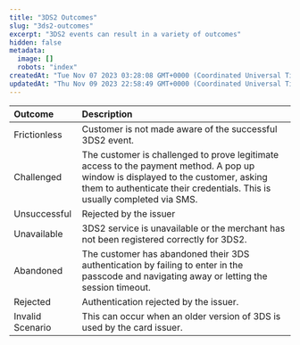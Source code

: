```yaml
---
title: "3DS2 Outcomes"
slug: "3ds2-outcomes"
excerpt: "3DS2 events can result in a variety of outcomes"
hidden: false
metadata: 
  image: []
  robots: "index"
createdAt: "Tue Nov 07 2023 03:28:08 GMT+0000 (Coordinated Universal Time)"
updatedAt: "Thu Nov 09 2023 22:58:49 GMT+0000 (Coordinated Universal Time)"
---
```

| Outcome          | Description                                                                                                                                                                                                  |
| :--------------- | :----------------------------------------------------------------------------------------------------------------------------------------------------------------------------------------------------------- |
| Frictionless     | Customer is not made aware of the successful 3DS2 event.                                                                                                                                                     |
| Challenged       | The customer is challenged to prove legitimate access to the payment method. A pop up window is displayed to the customer, asking them to authenticate their credentials. This is usually completed via SMS. |
| Unsuccessful     | Rejected by the issuer                                                                                                                                                                                       |
| Unavailable      | 3DS2 service is unavailable or the merchant has not been registered correctly for 3DS2.                                                                                                                      |
| Abandoned        | The customer has abandoned their 3DS authentication by failing to enter in the passcode and navigating away or letting the session timeout.                                                                  |
| Rejected         | Authentication rejected by the issuer.                                                                                                                                                                       |
| Invalid Scenario | This can occur when an older version of 3DS is used by the card issuer.                                                                                                                                      |
